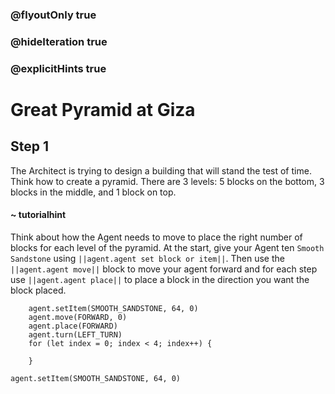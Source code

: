 ### @flyoutOnly true
### @hideIteration true
### @explicitHints true

# Great Pyramid at Giza

## Step 1
The Architect is trying to design a building that will stand the test of time. Think how to create a pyramid. There are 3 levels: 5 blocks on the bottom, 3 blocks in the middle, and 1 block on top.

#### ~ tutorialhint 
Think about how the Agent needs to move to place the right number of blocks for each level of the pyramid. At the start, give your Agent ten `Smooth Sandstone` using ``||agent.agent set block or item||``. Then use the ``||agent.agent move||`` block to move your agent forward and for each step use ``||agent.agent place||`` to place a block in the direction you want the block placed.

```ghost
    agent.setItem(SMOOTH_SANDSTONE, 64, 0)
    agent.move(FORWARD, 0)
    agent.place(FORWARD)
    agent.turn(LEFT_TURN)
    for (let index = 0; index < 4; index++) {
    	
    }
```
```template
agent.setItem(SMOOTH_SANDSTONE, 64, 0)
```
```package
```
